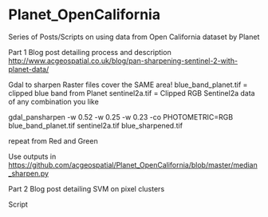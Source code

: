 # Planet_OpenCalifornia
Series of Posts/Scripts on using data from Open California dataset by Planet

Part 1
Blog post detailing process and description 
http://www.acgeospatial.co.uk/blog/pan-sharpening-sentinel-2-with-planet-data/

Gdal to sharpen
Raster files cover the SAME area!
blue_band_planet.tif = clipped blue band from Planet
sentinel2a.tif = Clipped RGB Sentinel2a data of any combination you like

gdal_pansharpen -w 0.52 -w 0.25 -w 0.23 -co PHOTOMETRIC=RGB blue_band_planet.tif sentinel2a.tif blue_sharpened.tif

repeat from Red and Green

Use outputs in https://github.com/acgeospatial/Planet_OpenCalifornia/blob/master/median_sharpen.py

Part 2
Blog post detailing SVM on pixel clusters

Script
